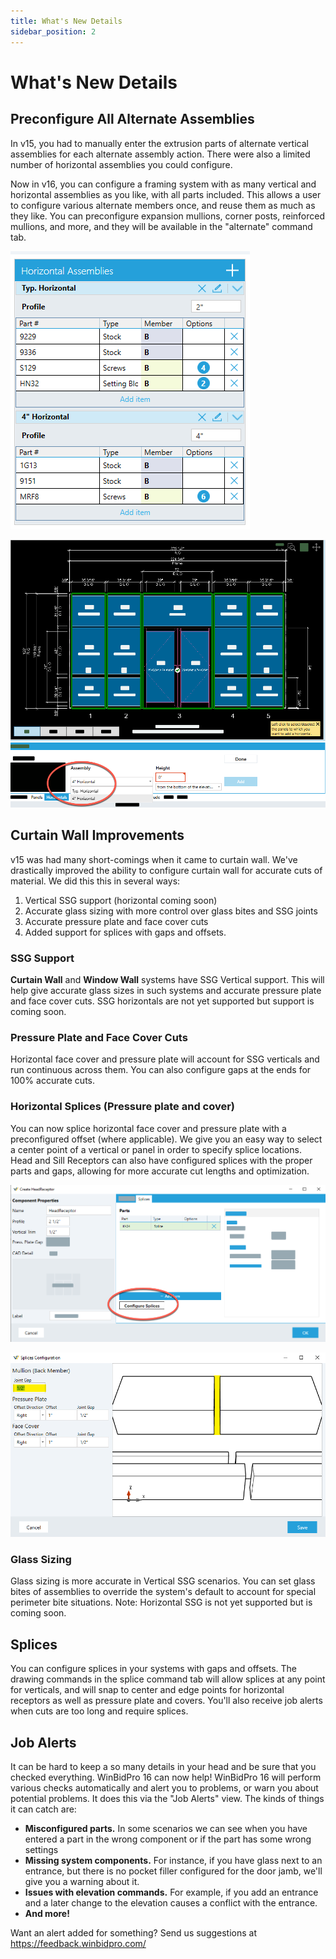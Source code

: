 ```yaml
---
title: What's New Details
sidebar_position: 2
---
```


# What's New Details

## Preconfigure All Alternate Assemblies

In v15, you had to manually enter the extrusion parts of alternate vertical assemblies for each alternate assembly action. There were also a limited number of horizontal assemblies you could configure.

Now in v16, you can configure a framing system with as many vertical and horizontal assemblies as you like, with all parts included. This allows a user to configure various alternate members once, and reuse them as much as they like. You can preconfigure expansion mullions, corner posts, reinforced mullions, and more, and they will be available in the "alternate" command tab.

![img](../static/screenshots/hoz-assemblies.png)

![img](../static/screenshots/pick-assembly.png)

## Curtain Wall Improvements

v15 was had many short-comings when it came to curtain wall. We've drastically improved the ability to configure curtain wall for accurate cuts of material. We did this this in several ways:

1. Vertical SSG support (horizontal coming soon)
2. Accurate glass sizing with more control over glass bites and SSG joints
3. Accurate pressure plate and face cover cuts
4. Added support for splices with gaps and offsets.

### SSG Support

**Curtain Wall** and **Window Wall** systems have SSG Vertical support. This will help give accurate glass sizes in such systems and accurate pressure plate and face cover cuts. SSG horizontals are not yet supported but support is coming soon.

### Pressure Plate and Face Cover Cuts

Horizontal face cover and pressure plate will account for SSG verticals and run continuous across them. You can also configure gaps at the ends for 100% accurate cuts.

### Horizontal Splices (Pressure plate and cover)

You can now splice horizontal face cover and pressure plate with a preconfigured offset (where applicable). We give you an easy way to select a center point of a vertical or panel in order to specify splice locations. Head and Sill Receptors can also have configured splices with the proper parts and gaps, allowing for more accurate cut lengths and optimization.

![img](../static/screenshots/head-recept.png)

![img](../static/screenshots/splice-config.png)

### Glass Sizing

Glass sizing is more accurate in Vertical SSG scenarios. You can set glass bites of assemblies to override the system's default to account for special perimeter bite situations. Note: Horizontal SSG is not yet supported but is coming soon.

## Splices

You can configure splices in your systems with gaps and offsets. The drawing commands in the splice command tab will allow splices at any point for verticals, and will snap to center and edge points for horizontal receptors as well as pressure plate and covers. You'll also receive job alerts when cuts are too long and require splices.

## Job Alerts

It can be hard to keep a so many details in your head and be sure that you checked everything. WinBidPro 16 can now help! WinBidPro 16 will perform various checks automatically and alert you to problems, or warn you about potential problems. It does this via the "Job Alerts" view. The kinds of things it can catch are:

* **Misconfigured parts.** In some scenarios we can see when you have entered a part in the wrong component or if the part has some wrong settings
* **Missing system components.** For instance, if you have glass next to an entrance, but there is no pocket filler configured for the door jamb, we'll give you a warning about it.
* **Issues with elevation commands.** For example, if you add an entrance and a later change to the elevation causes a conflict with the entrance.
* **And more!**

Want an alert added for something? Send us suggestions at https://feedback.winbidpro.com/
